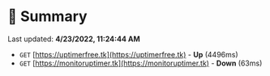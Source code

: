 # 📖 Summary
Last updated: **4/23/2022, 11:24:44 AM**

- `GET` [https://uptimerfree.tk](https://uptimerfree.tk) - **Up** (4496ms)
- `GET` [https://monitoruptimer.tk](https://monitoruptimer.tk) - **Down** (63ms)
